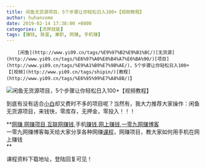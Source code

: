 ```yaml
---
title: 闲鱼无货源项目，5个步骤让你轻松日入100+【视频教程】
author: huhansome
date: 2019-02-14 17:38:00 +0800
categories: [流弊技能]
tags: [赚钱, 致富, 兼职, 网赚, 手机赚]
---
```



        [闲鱼](http://www.yi09.cn/tags/%E9%97%B2%E9%B1%BC/)[无货源](http://www.yi09.cn/tags/%E6%97%A0%E8%B4%A7%E6%BA%90/)[项目](http://www.yi09.cn/tags/%E9%A1%B9%E7%9B%AE/)，5个步骤让你轻松日入100+【[视频](http://www.yi09.cn/tags/shipin/)[教程](http://www.yi09.cn/tags/%E6%95%99%E7%A8%8B/)】

![闲鱼无货源项目，5个步骤让你轻松日入100+【视频教程】](http://www.yi09.cn/zb_users/upload/2021/10/20211006220106163352886645620.png)

到底有没有适合[小白](http://www.yi09.cn/tags/%E5%B0%8F%E7%99%BD/)却又费时不多的项目呢？当然有，我大力推荐大家操作：闲鱼无货源项目，来钱快，零库存，无押金，零投入！！！

  

**[网赚](http://www.yi09.cn/tags/%E7%BD%91%E8%B5%9A/),[网赚项目](http://www.yi09.cn/tags/%E7%BD%91%E8%B5%9A%E9%A1%B9%E7%9B%AE/),[互联网赚钱](http://www.yi09.cn/tags/%E4%BA%92%E8%81%94%E7%BD%91%E8%B5%9A%E9%92%B1/),手机[赚钱](http://www.yi09.cn/tags/%E8%B5%9A%E9%92%B1/),[网上赚钱](http://www.yi09.cn/tags/%E7%BD%91%E4%B8%8A%E8%B5%9A%E9%92%B1/),[一零九网赚博客](http://www.yi09.cn/tags/%E4%B8%80%E9%9B%B6%E4%B9%9D%E7%BD%91%E8%B5%9A%E5%8D%9A%E5%AE%A2/)  
一零九网赚博客每天给大家分享各种网赚[课程](http://www.yi09.cn/tags/%E8%AF%BE%E7%A8%8B/)，网赚项目，教大家如何用手机在网上赚钱  
**  
  
  

课程资料下载地址，登陆回复可见！

